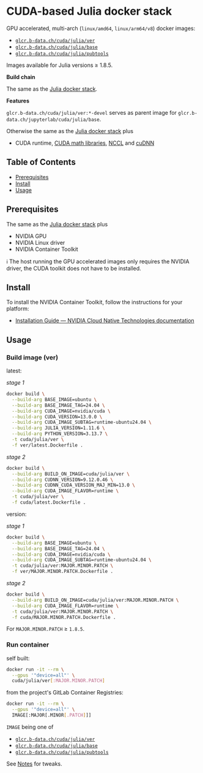 # CUDA-based Julia docker stack

GPU accelerated, multi-arch (`linux/amd64`, `linux/arm64/v8`) docker images:

* [`glcr.b-data.ch/cuda/julia/ver`](https://gitlab.b-data.ch/cuda/julia/ver/container_registry)
* [`glcr.b-data.ch/cuda/julia/base`](https://gitlab.b-data.ch/cuda/julia/base/container_registry)
* [`glcr.b-data.ch/cuda/julia/pubtools`](https://gitlab.b-data.ch/cuda/julia/pubtools/container_registry)

Images available for Julia versions ≥ 1.8.5.

**Build chain**

The same as the [Julia docker stack](README.md#julia-docker-stack).

**Features**

`glcr.b-data.ch/cuda/julia/ver:*-devel` serves as parent image for
`glcr.b-data.ch/jupyterlab/cuda/julia/base`.

Otherwise the same as the [Julia docker stack](README.md#julia-docker-stack) plus

* CUDA runtime,
  [CUDA math libraries](https://developer.nvidia.com/gpu-accelerated-libraries),
  [NCCL](https://developer.nvidia.com/nccl) and
  [cuDNN](https://developer.nvidia.com/cudnn)

## Table of Contents

* [Prerequisites](#prerequisites)
* [Install](#install)
* [Usage](#usage)

## Prerequisites

The same as the [Julia docker stack](README.md#prerequisites) plus

* NVIDIA GPU
* NVIDIA Linux driver
* NVIDIA Container Toolkit

:information_source: The host running the GPU accelerated images only requires
the NVIDIA driver, the CUDA toolkit does not have to be installed.

## Install

To install the NVIDIA Container Toolkit, follow the instructions for your
platform:

* [Installation Guide &mdash; NVIDIA Cloud Native Technologies documentation](https://docs.nvidia.com/datacenter/cloud-native/container-toolkit/install-guide.html#supported-platforms)

## Usage

### Build image (ver)

latest:

*stage 1*

```bash
docker build \
  --build-arg BASE_IMAGE=ubuntu \
  --build-arg BASE_IMAGE_TAG=24.04 \
  --build-arg CUDA_IMAGE=nvidia/cuda \
  --build-arg CUDA_VERSION=13.0.0 \
  --build-arg CUDA_IMAGE_SUBTAG=runtime-ubuntu24.04 \
  --build-arg JULIA_VERSION=1.11.6 \
  --build-arg PYTHON_VERSION=3.13.7 \
  -t cuda/julia/ver \
  -f ver/latest.Dockerfile .
```

*stage 2*

```bash
docker build \
  --build-arg BUILD_ON_IMAGE=cuda/julia/ver \
  --build-arg CUDNN_VERSION=9.12.0.46 \
  --build-arg CUDNN_CUDA_VERSION_MAJ_MIN=13.0 \
  --build-arg CUDA_IMAGE_FLAVOR=runtime \
  -t cuda/julia/ver \
  -f cuda/latest.Dockerfile .
```

version:

*stage 1*

```bash
docker build \
  --build-arg BASE_IMAGE=ubuntu \
  --build-arg BASE_IMAGE_TAG=24.04 \
  --build-arg CUDA_IMAGE=nvidia/cuda \
  --build-arg CUDA_IMAGE_SUBTAG=runtime-ubuntu24.04 \
  -t cuda/julia/ver:MAJOR.MINOR.PATCH \
  -f ver/MAJOR.MINOR.PATCH.Dockerfile .
```

*stage 2*

```bash
docker build \
  --build-arg BUILD_ON_IMAGE=cuda/julia/ver:MAJOR.MINOR.PATCH \
  --build-arg CUDA_IMAGE_FLAVOR=runtime \
  -t cuda/julia/ver:MAJOR.MINOR.PATCH \
  -f cuda/MAJOR.MINOR.PATCH.Dockerfile .
```

For `MAJOR.MINOR.PATCH` ≥ `1.8.5`.

### Run container

self built:

```bash
docker run -it --rm \
  --gpus '"device=all"' \
  cuda/julia/ver[:MAJOR.MINOR.PATCH]
```

from the project's GitLab Container Registries:

```bash
docker run -it --rm \
  --gpus '"device=all"' \
  IMAGE[:MAJOR[.MINOR[.PATCH]]]
```

`IMAGE` being one of

* [`glcr.b-data.ch/cuda/julia/ver`](https://gitlab.b-data.ch/cuda/julia/ver/container_registry)
* [`glcr.b-data.ch/cuda/julia/base`](https://gitlab.b-data.ch/cuda/julia/base/container_registry)
* [`glcr.b-data.ch/cuda/julia/pubtools`](https://gitlab.b-data.ch/cuda/julia/pubtools/container_registry)

See [Notes](NOTES.md) for tweaks.
